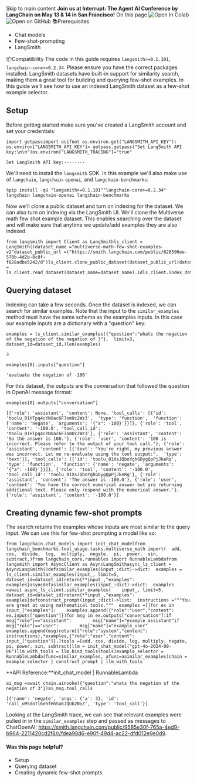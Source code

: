 Skip to main content
**Join us at Interrupt: The Agent AI Conference by LangChain on May 13 & 14 in San Francisco!**
On this page
![Open In Colab](https://colab.research.google.com/assets/colab-badge.svg)![Open on GitHub](https://img.shields.io/badge/Open%20on%20GitHub-grey?logo=github&logoColor=white)
📚Prerequisites
  * Chat models
  * Few-shot-prompting
  * LangSmith


📦Compatibility
The code in this guide requires `langsmith>=0.1.101`, `langchain-core>=0.2.34`. Please ensure you have the correct packages installed.
LangSmith datasets have built-in support for similarity search, making them a great tool for building and querying few-shot examples.
In this guide we'll see how to use an indexed LangSmith dataset as a few-shot example selector.
## Setup​
Before getting started make sure you've created a LangSmith account and set your credentials:
```
import getpassimport osifnot os.environ.get("LANGSMITH_API_KEY"):  os.environ["LANGSMITH_API_KEY"]= getpass.getpass("Set LangSmith API key:\n\n")os.environ["LANGSMITH_TRACING"]="true"
```

```
Set LangSmith API key:········
```

We'll need to install the `langsmith` SDK. In this example we'll also make use of `langchain`, `langchain-openai`, and `langchain-benchmarks`:
```
%pip install -qU "langsmith>=0.1.101""langchain-core>=0.2.34" langchain langchain-openai langchain-benchmarks
```

Now we'll clone a public dataset and turn on indexing for the dataset. We can also turn on indexing via the LangSmith UI.
We'll clone the Multiverse math few shot example dataset.
This enables searching over the dataset and will make sure that anytime we update/add examples they are also indexed.
```
from langsmith import Client as LangSmithls_client = LangSmith()dataset_name ="multiverse-math-few-shot-examples-v2"dataset_public_url =("https://smith.langchain.com/public/620596ee-570b-4d2b-8c8f-f828adbe5242/d")ls_client.clone_public_dataset(dataset_public_url)dataset_id = ls_client.read_dataset(dataset_name=dataset_name).idls_client.index_dataset(dataset_id=dataset_id)
```

## Querying dataset​
Indexing can take a few seconds. Once the dataset is indexed, we can search for similar examples. Note that the input to the `similar_examples` method must have the same schema as the examples inputs. In this case our example inputs are a dictionary with a "question" key:
```
examples = ls_client.similar_examples({"question":"whats the negation of the negation of the negation of 3"},  limit=3,  dataset_id=dataset_id,)len(examples)
```

```
3
```

```
examples[0].inputs["question"]
```

```
'evaluate the negation of -100'
```

For this dataset, the outputs are the conversation that followed the question in OpenAI message format:
```
examples[0].outputs["conversation"]
```

```
[{'role': 'assistant', 'content': None, 'tool_calls': [{'id': 'toolu_01HTpq4cYNUac6F7omUc2Wz3',  'type': 'function',  'function': {'name': 'negate', 'arguments': '{"a": -100}'}}]}, {'role': 'tool', 'content': '-100.0', 'tool_call_id': 'toolu_01HTpq4cYNUac6F7omUc2Wz3'}, {'role': 'assistant', 'content': 'So the answer is 100.'}, {'role': 'user', 'content': '100 is incorrect. Please refer to the output of your tool call.'}, {'role': 'assistant', 'content': [{'text': "You're right, my previous answer was incorrect. Let me re-evaluate using the tool output:",  'type': 'text'}], 'tool_calls': [{'id': 'toolu_01XsJQboYghGDygQpPjJkeRq',  'type': 'function',  'function': {'name': 'negate', 'arguments': '{"a": -100}'}}]}, {'role': 'tool', 'content': '-100.0', 'tool_call_id': 'toolu_01XsJQboYghGDygQpPjJkeRq'}, {'role': 'assistant', 'content': 'The answer is -100.0'}, {'role': 'user', 'content': 'You have the correct numerical answer but are returning additional text. Please only respond with the numerical answer.'}, {'role': 'assistant', 'content': '-100.0'}]
```

## Creating dynamic few-shot prompts​
The search returns the examples whose inputs are most similar to the query input. We can use this for few-shot prompting a model like so:
```
from langchain.chat_models import init_chat_modelfrom langchain_benchmarks.tool_usage.tasks.multiverse_math import(  add,  cos,  divide,  log,  multiply,  negate,  pi,  power,  sin,  subtract,)from langchain_core.runnables import RunnableLambdafrom langsmith import AsyncClient as AsyncLangSmithasync_ls_client = AsyncLangSmith()defsimilar_examples(input_:dict)->dict:  examples = ls_client.similar_examples(input_, limit=5, dataset_id=dataset_id)return{**input_,"examples": examples}asyncdefasimilar_examples(input_:dict)->dict:  examples =await async_ls_client.similar_examples(    input_, limit=5, dataset_id=dataset_id)return{**input_,"examples": examples}defconstruct_prompt(input_:dict)->list:  instructions ="""You are great at using mathematical tools."""  examples =[]for ex in input_["examples"]:    examples.append({"role":"user","content": ex.inputs["question"]})for msg in ex.outputs["conversation"]:if msg["role"]=="assistant":        msg["name"]="example_assistant"if msg["role"]=="user":        msg["name"]="example_user"      examples.append(msg)return[{"role":"system","content": instructions},*examples,{"role":"user","content": input_["question"]},]tools =[add, cos, divide, log, multiply, negate, pi, power, sin, subtract]llm = init_chat_model("gpt-4o-2024-08-06")llm_with_tools = llm.bind_tools(tools)example_selector = RunnableLambda(func=similar_examples, afunc=asimilar_examples)chain = example_selector | construct_prompt | llm_with_tools
```

**API Reference:**init_chat_model | RunnableLambda
```
ai_msg =await chain.ainvoke({"question":"whats the negation of the negation of 3"})ai_msg.tool_calls
```

```
[{'name': 'negate', 'args': {'a': 3}, 'id': 'call_uMSdoTl6ehfHh5a6JQUb2NoZ', 'type': 'tool_call'}]
```

Looking at the LangSmith trace, we can see that relevant examples were pulled in in the `similar_examples` step and passed as messages to ChatOpenAI: https://smith.langchain.com/public/9585e30f-765a-4ed9-b964-2211420cd2f8/r/fdea98d6-e90f-49d4-ac22-dfd012e9e0d9.
#### Was this page helpful?
  * Setup
  * Querying dataset
  * Creating dynamic few-shot prompts


